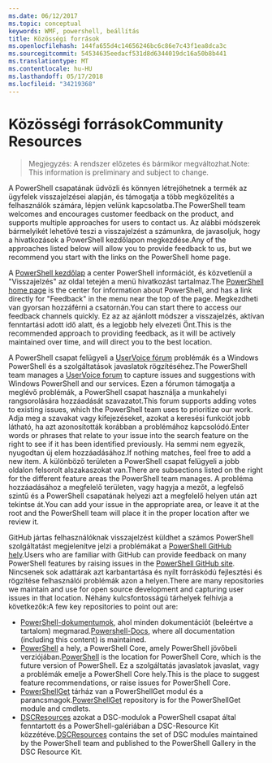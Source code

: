 ```yaml
---
ms.date: 06/12/2017
ms.topic: conceptual
keywords: WMF, powershell, beállítás
title: Közösségi források
ms.openlocfilehash: 144fa655d4c14656246bc6c86e7c43f1ea8dca3c
ms.sourcegitcommit: 54534635eedacf531d8d6344019dc16a50b8b441
ms.translationtype: MT
ms.contentlocale: hu-HU
ms.lasthandoff: 05/17/2018
ms.locfileid: "34219368"
---
```

# <a name="community-resources"></a><span data-ttu-id="b9ec9-103">Közösségi források</span><span class="sxs-lookup"><span data-stu-id="b9ec9-103">Community Resources</span></span> #
> <span data-ttu-id="b9ec9-104">Megjegyzés: A rendszer előzetes és bármikor megváltozhat.</span><span class="sxs-lookup"><span data-stu-id="b9ec9-104">Note: This information is preliminary and subject to change.</span></span>

<span data-ttu-id="b9ec9-105">A PowerShell csapatának üdvözli és könnyen létrejöhetnek a termék az ügyfelek visszajelzései alapján, és támogatja a több megközelítés a felhasználók számára, lépjen velünk kapcsolatba.</span><span class="sxs-lookup"><span data-stu-id="b9ec9-105">The PowerShell team welcomes and encourages customer feedback on the product, and supports multiple approaches for users to contact us.</span></span>
<span data-ttu-id="b9ec9-106">Az alábbi módszerek bármelyikét lehetővé teszi a visszajelzést a számunkra, de javasoljuk, hogy a hivatkozások a PowerShell kezdőlapon megkezdése.</span><span class="sxs-lookup"><span data-stu-id="b9ec9-106">Any of the approaches listed below will allow you to provide feedback to us, but we recommend you start with the links on the PowerShell home page.</span></span>

<span data-ttu-id="b9ec9-107">A [PowerShell kezdőlap](https://microsoft.com/powershell) a center PowerShell információt, és közvetlenül a "Visszajelzés" az oldal tetején a menü hivatkozást tartalmaz.</span><span class="sxs-lookup"><span data-stu-id="b9ec9-107">The [PowerShell home page](https://microsoft.com/powershell) is the center for information about PowerShell, and has a link directly for "Feedback" in the menu near the top of the page.</span></span>
<span data-ttu-id="b9ec9-108">Megkezdheti van gyorsan hozzáférni a csatornán.</span><span class="sxs-lookup"><span data-stu-id="b9ec9-108">You can start there to access our feedback channels quickly.</span></span>
<span data-ttu-id="b9ec9-109">Ez az az ajánlott módszer a visszajelzés, aktívan fenntartási adott idő alatt, és a legjobb hely elvezeti Önt.</span><span class="sxs-lookup"><span data-stu-id="b9ec9-109">This is the recommended approach to providing feedback, as it will be actively maintained over time, and will direct you to the best location.</span></span>

<span data-ttu-id="b9ec9-110">A PowerShell csapat felügyeli a [UserVoice fórum](https://windowsserver.uservoice.com/forums/301869-powershell/) problémák és a Windows PowerShell és a szolgáltatások javaslatok rögzítéséhez.</span><span class="sxs-lookup"><span data-stu-id="b9ec9-110">The PowerShell team manages a [UserVoice forum](https://windowsserver.uservoice.com/forums/301869-powershell/) to capture issues and suggestions with Windows PowerShell and our services.</span></span>
<span data-ttu-id="b9ec9-111">Ezen a fórumon támogatja a meglévő problémák, a PowerShell csapat használja a munkahelyi rangsorolására hozzáadását szavazatot.</span><span class="sxs-lookup"><span data-stu-id="b9ec9-111">This forum supports adding votes to existing issues, which the PowerShell team uses to prioritize our work.</span></span>
<span data-ttu-id="b9ec9-112">Adja meg a szavakat vagy kifejezéseket, azokat a keresési funkciót jobb látható, ha azt azonosították korábban a problémához kapcsolódó.</span><span class="sxs-lookup"><span data-stu-id="b9ec9-112">Enter words or phrases that relate to your issue into the search feature on the right to see if it has been identified previously.</span></span>
<span data-ttu-id="b9ec9-113">Ha semmi nem egyezik, nyugodtan új elem hozzáadásához.</span><span class="sxs-lookup"><span data-stu-id="b9ec9-113">If nothing matches, feel free to add a new item.</span></span>
<span data-ttu-id="b9ec9-114">A különböző területen a PowerShell csapat felügyeli a jobb oldalon felsorolt alszakaszokat van.</span><span class="sxs-lookup"><span data-stu-id="b9ec9-114">There are subsections listed on the right for the different feature areas the PowerShell team manages.</span></span>
<span data-ttu-id="b9ec9-115">A probléma hozzáadásához a megfelelő területen, vagy hagyja a mezőt, a legfelső szintű és a PowerShell csapatának helyezi azt a megfelelő helyen után azt tekintse át.</span><span class="sxs-lookup"><span data-stu-id="b9ec9-115">You can add your issue in the appropriate area, or leave it at the root and the PowerShell team will place it in the proper location after we review it.</span></span>

<span data-ttu-id="b9ec9-116">GitHub jártas felhasználóknak visszajelzést küldhet a számos PowerShell szolgáltatást megjelenítve jelzi a problémákat a [PowerShell GitHub hely](https://github.com/powershell).</span><span class="sxs-lookup"><span data-stu-id="b9ec9-116">Users who are familiar with GitHub can provide feedback on many PowerShell features by raising issues in the [PowerShell GitHub site](https://github.com/powershell).</span></span>
<span data-ttu-id="b9ec9-117">Nincsenek sok adattárak azt karbantartása és nyílt forráskódú fejlesztési és rögzítése felhasználói problémák azon a helyen.</span><span class="sxs-lookup"><span data-stu-id="b9ec9-117">There are many repositories we maintain and use for open source development and capturing user issues in that location.</span></span>
<span data-ttu-id="b9ec9-118">Néhány kulcsfontosságú tárhelyek felhívja a következők:</span><span class="sxs-lookup"><span data-stu-id="b9ec9-118">A few key repositories to point out are:</span></span>

* <span data-ttu-id="b9ec9-119">[PowerShell-dokumentumok](https://github.com/PowerShell/powershell-docs), ahol minden dokumentációt (beleértve a tartalom) megmarad.</span><span class="sxs-lookup"><span data-stu-id="b9ec9-119">[Powershell-Docs](https://github.com/PowerShell/powershell-docs), where all documentation (including this content) is maintained.</span></span>
* <span data-ttu-id="b9ec9-120">[PowerShell](https://github.com/PowerShell/powershell) a hely, a PowerShell Core, amely PowerShell jövőbeli verziójában.</span><span class="sxs-lookup"><span data-stu-id="b9ec9-120">[PowerShell](https://github.com/PowerShell/powershell) is the location for PowerShell Core, which is the future version of PowerShell.</span></span>
<span data-ttu-id="b9ec9-121">Ez a szolgáltatás javaslatok javaslat, vagy a problémák emelje a PowerShell Core hely.</span><span class="sxs-lookup"><span data-stu-id="b9ec9-121">This is the place to suggest feature recommendations, or raise issues for PowerShell Core.</span></span>
* <span data-ttu-id="b9ec9-122">[PowerShellGet](https://github.com/PowerShell/powershellget) tárház van a PowerShellGet modul és a parancsmagok.</span><span class="sxs-lookup"><span data-stu-id="b9ec9-122">[PowerShellGet](https://github.com/PowerShell/powershellget) repository is for the PowerShellGet module and cmdlets.</span></span>
* <span data-ttu-id="b9ec9-123">[DSCResources](https://github.com/PowerShell/DscResources) azokat a DSC-modulok a PowerShell csapat által fenntartott és a PowerShell-galériában a DSC-Resource Kit közzétéve.</span><span class="sxs-lookup"><span data-stu-id="b9ec9-123">[DSCResources](https://github.com/PowerShell/DscResources) contains the set of DSC modules maintained by the PowerShell team and published to the PowerShell Gallery in the DSC Resource Kit.</span></span>
